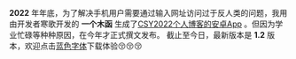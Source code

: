 **2022** 年年底，为了解决手机用户需要通过输入网址访问过于反人类的问题，我用由开发者寒歌开发的 **一个木函** 生成了[CSY2022个人博客的安卓App](https://csy2022.tk/csy2022.apk) 。但因为学业忙碌等种种原因，在今年才正式撰文发布。
截止至今日，最新版本是 **1.2** 版本，欢迎点击[蓝色字体](https://csy2022.tk/csy2022.apk)下载体验😚😚😚